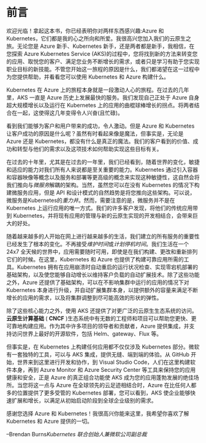 # 前言

欢迎光临！拿起这本书，你已经表明你对两样东西感兴趣:Azure 和 Kubernetes，它们都是我的心之所向和所爱。我很高兴您加入我们的云原生之旅。无论您是 Azure 新手、Kubernetes 新手，还是两者都是新手，我相信，在您探索 Azure Kubernetes Service (AKS)的过程中，您将找到新的方法来转变您的应用、取悦您的客户、满足您业务不断增长的需求，或者只是学习有助于您实现职业目标的新技能。不管您开始这一旅程的原因是什么，我们都渴望在这一过程中为您提供帮助，并看看您可以使用 Kubernetes 和 Azure 构建什么。

Kubernetes 在 Azure 上的旅程本身就是一段激动人心的旅程。在过去的几年里，AKS 一直是 Azure 历史上发展最快的服务。我们发现自己正处于 Azure 自身超大规模增长以及运行在 Kubernetes 上的应用的曲棍球棒增长的拐点。将两者结合在一起，这使得这几年变得令人兴奋(且忙碌)。

看到我们能够为客户和用户带来的成功，令人激动。但是 Azure 和 Kubernetes 让客户成功的原因是什么呢？虽然有时看起来像是魔法，但事实是，无论是 Azure 还是 Kubernetes，都没有什么是真正的魔法。我们的客户看到的价值、成功和转型与他们的需求以及这项技术如何帮助实现这些目标有关。

在过去的十年里，尤其是在过去的一年里，我们已经看到，随着世界的变化，敏捷和适应的能力对我们所有人来说都是至关重要的能力。Kubernetes 通过引入容器和容器映像等概念以及服务和部署等更高级的概念来实现这种敏捷性，这自然会将我们推向与*微服务*解耦的架构。当然，虽然您可以在没有 Kubernetes 的情况下构建微服务应用，但是 API 和设计模式的自然趋势是将您推向这些架构。可以说，微服务是Kubernetes的*重力井*。然而，需要注意的是，微服务并不是在 Kubernetes 上运行应用的唯一方式。我们的许多客户发现，将他们的传统应用带到 Kubernetes，并将现有应用的管理与新的云原生实现的开发相结合，会带来巨大的好处。

随着越来越多的人开始在网上进行越来越多的生活，我们建立的所有服务的重要性已经发生了根本的变化。不再接受*维护时间*或*计划停机时间*。我们生活在一个 24x7 全天候的世界中，应用需要随时可用，即使是在我们构建、更改和重新排列它们的时候。在这里，Kubernetes 和 Azure 也提供了构建可靠应用所需的工具。Kubernetes 拥有在应用崩溃时自动重启的运行状况检查、实现零宕机部署的基础架构，以及使您能够自动增长以维持客户负载的自动扩展技术。除了这些功能之外，Azure 还提供了基础架构，可以在不影响集群中运行的应用的情况下对 Kubernetes 本身进行升级，并自动扩展集群本身，以提供额外的容量来满足不断增长的应用的需求，以及将集群调整到尽可能高效的形状的弹性。

除了这些核心能力之外，使用 AKS 还提供了对更广泛的云原生生态系统的访问。**云原生计算基础** ( **CNCF** )生态系统中有无数的工程师和项目可以帮助您更快、更可靠地构建应用。作为其中许多项目的领导者和贡献者，Azure 提供集成，并支持访问世界上最好的开源软件，包括 Helm、gateway、Flux 等。

但事实是，在 Kubernetes 上构建任何应用都不仅仅涉及 Kubernetes 部分。微软有一套独特的工具，可以与 AKS 集成，提供无缝、端到端的体验。从 GitHub 开始，世界来到这里进行开发和协作，到 Visual Studio Code，人们在这里构建软件本身，再到 Azure Monitor 和 Azure Security Center 等工具来保持您的应用健康和安全，正是 Azure 的真正组合功能使 AKS 成为您的应用蓬勃发展的绝佳场所。当您将这一点与 Azure 在全球领先的云足迹相结合时，Azure 在比任何人都多的位置提供了更多受管的 Kubernetes 部署，您可以看到，AKS 使企业能够快速扩展和增长，以满足从初始启动阶段到全球企业级别的需求。

感谢您选择 Azure 和 Kubernetes！我很高兴你能来这里，我希望你喜欢了解 Kubernetes 和 Azure 提供的一切。

–Brendan Burns*Kubernetes 联合创始人兼微软公司副总裁*